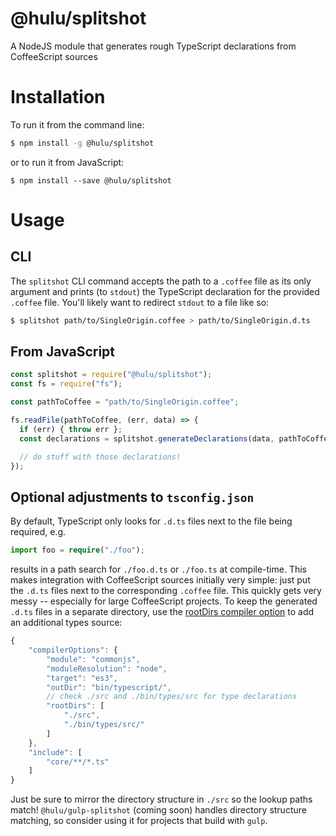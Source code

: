 # @hulu/splitshot
A NodeJS module that generates rough TypeScript declarations from CoffeeScript sources

# Installation
To run it from the command line:

```bash
$ npm install -g @hulu/splitshot
```

or to run it from JavaScript:

```
$ npm install --save @hulu/splitshot
```

# Usage
## CLI
The `splitshot` CLI command accepts the path to a `.coffee` file as its only argument and prints (to `stdout`) the TypeScript declaration for the provided `.coffee` file.  You'll likely want to redirect `stdout` to a file like so:

```bash
$ splitshot path/to/SingleOrigin.coffee > path/to/SingleOrigin.d.ts
```

## From JavaScript
```javascript
const splitshot = require("@hulu/splitshot");
const fs = require("fs");

const pathToCoffee = "path/to/SingleOrigin.coffee";

fs.readFile(pathToCoffee, (err, data) => {
  if (err) { throw err };
  const declarations = splitshot.generateDeclarations(data, pathToCoffee);

  // do stuff with those declarations!
});
```

## Optional adjustments to `tsconfig.json`
By default, TypeScript only looks for `.d.ts` files next to the file being required, e.g.

```typescript
import foo = require("./foo");
```

results in a path search for `./foo.d.ts` or `./foo.ts` at compile-time.  This makes integration with CoffeeScript sources initially very simple: just put the `.d.ts` files next to the corresponding `.coffee` file.  This quickly gets very messy -- especially for large CoffeeScript projects.  To keep the generated `.d.ts` files in a separate directory, use the [rootDirs compiler option](https://www.typescriptlang.org/docs/handbook/compiler-options.html) to add an additional types source:

```javascript
{
    "compilerOptions": {
        "module": "commonjs",
        "moduleResolution": "node",
        "target": "es3",
        "outDir": "bin/typescript/",
        // check ./src and ./bin/types/src for type declarations
        "rootDirs": [
            "./src",
            "./bin/types/src/"
        ]
    },
    "include": [
        "core/**/*.ts"
    ]
}
```

Just be sure to mirror the directory structure in `./src` so the lookup paths match!  `@hulu/gulp-splitshot` (coming soon) handles directory structure matching, so consider using it for projects that build with `gulp`.
